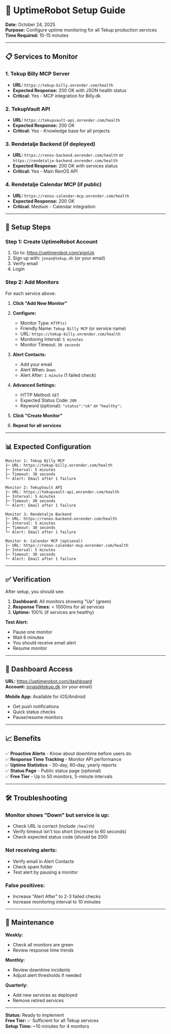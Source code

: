 # 🔔 UptimeRobot Setup Guide

**Date:** October 24, 2025  
**Purpose:** Configure uptime monitoring for all Tekup production services  
**Time Required:** 10-15 minutes

---

## 📋 Services to Monitor

### 1. Tekup Billy MCP Server
- **URL:** `https://tekup-billy.onrender.com/health`
- **Expected Response:** 200 OK with JSON health status
- **Critical:** Yes - MCP integration for Billy.dk

### 2. TekupVault API
- **URL:** `https://tekupvault-api.onrender.com/health`
- **Expected Response:** 200 OK
- **Critical:** Yes - Knowledge base for all projects

### 3. Rendetalje Backend (if deployed)
- **URL:** `https://renos-backend.onrender.com/health` or `https://rendetalje-backend.onrender.com/health`
- **Expected Response:** 200 OK with services status
- **Critical:** Yes - Main RenOS API

### 4. Rendetalje Calendar MCP (if public)
- **URL:** `https://renos-calendar-mcp.onrender.com/health` 
- **Expected Response:** 200 OK
- **Critical:** Medium - Calendar integration

---

## 🚀 Setup Steps

### Step 1: Create UptimeRobot Account

1. Go to: https://uptimerobot.com/signUp
2. Sign up with: `jonas@tekup.dk` (or your email)
3. Verify email
4. Login

### Step 2: Add Monitors

For each service above:

1. **Click "Add New Monitor"**

2. **Configure:**
   - Monitor Type: `HTTP(s)`
   - Friendly Name: `Tekup Billy MCP` (or service name)
   - URL: `https://tekup-billy.onrender.com/health`
   - Monitoring Interval: `5 minutes`
   - Monitor Timeout: `30 seconds`

3. **Alert Contacts:**
   - Add your email
   - Alert When: `Down`
   - Alert After: `1 minute` (1 failed check)

4. **Advanced Settings:**
   - HTTP Method: `GET`
   - Expected Status Code: `200`
   - Keyword (optional): `"status":"ok"` or `"healthy":`

5. **Click "Create Monitor"**

6. **Repeat for all services**

---

## 📊 Expected Configuration

```
Monitor 1: Tekup Billy MCP
├─ URL: https://tekup-billy.onrender.com/health
├─ Interval: 5 minutes
├─ Timeout: 30 seconds
└─ Alert: Email after 1 failure

Monitor 2: TekupVault API
├─ URL: https://tekupvault-api.onrender.com/health
├─ Interval: 5 minutes
├─ Timeout: 30 seconds
└─ Alert: Email after 1 failure

Monitor 3: Rendetalje Backend
├─ URL: https://renos-backend.onrender.com/health
├─ Interval: 5 minutes
├─ Timeout: 30 seconds
└─ Alert: Email after 1 failure

Monitor 4: Calendar MCP (optional)
├─ URL: https://renos-calendar-mcp.onrender.com/health
├─ Interval: 5 minutes
├─ Timeout: 30 seconds
└─ Alert: Email after 1 failure
```

---

## ✅ Verification

After setup, you should see:

1. **Dashboard:** All monitors showing "Up" (green)
2. **Response Times:** < 1000ms for all services
3. **Uptime:** 100% (if services are healthy)

**Test Alert:**
- Pause one monitor
- Wait 6 minutes
- You should receive email alert
- Resume monitor

---

## 🔗 Dashboard Access

**URL:** https://uptimerobot.com/dashboard  
**Account:** jonas@tekup.dk (or your email)

**Mobile App:** Available for iOS/Android
- Get push notifications
- Quick status checks
- Pause/resume monitors

---

## 📈 Benefits

✅ **Proactive Alerts** - Know about downtime before users do  
✅ **Response Time Tracking** - Monitor API performance  
✅ **Uptime Statistics** - 30-day, 60-day, yearly reports  
✅ **Status Page** - Public status page (optional)  
✅ **Free Tier** - Up to 50 monitors, 5-minute intervals

---

## 🛠️ Troubleshooting

### Monitor shows "Down" but service is up:
- Check URL is correct (include `/health`)
- Verify timeout isn't too short (increase to 60 seconds)
- Check expected status code (should be 200)

### Not receiving alerts:
- Verify email in Alert Contacts
- Check spam folder
- Test alert by pausing a monitor

### False positives:
- Increase "Alert After" to 2-3 failed checks
- Increase monitoring interval to 10 minutes

---

## 📝 Maintenance

**Weekly:**
- Check all monitors are green
- Review response time trends

**Monthly:**
- Review downtime incidents
- Adjust alert thresholds if needed

**Quarterly:**
- Add new services as deployed
- Remove retired services

---

**Status:** Ready to implement  
**Free Tier:** ✅ Sufficient for all Tekup services  
**Setup Time:** ~10 minutes for 4 monitors
